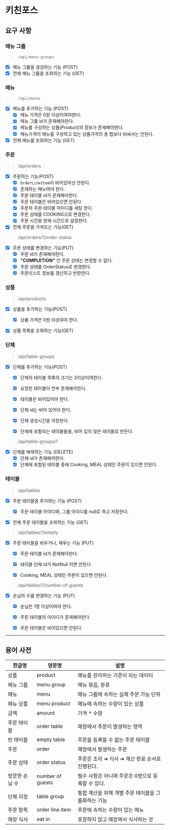 # 키친포스

## 요구 사항

### 메뉴 그룹 
> `/api/menu-groups`

- [x] 메뉴 그룹을 생성하는 기능 (POST)
- [x] 전체 메뉴 그룹을 조회하는 기능 (GET)

### 메뉴
> `/api/menus`

- [x] 메뉴를 추가하는 기능 (POST)
  - [x] 메뉴 가격은 0원 이상이여야한다.
  - [x] 메뉴 그룹 id가 존재해야한다.
  - [x] 메뉴를 구성하는 상품(Product)의 정보가 존재해야한다.
  - [x] 메뉴가격이 메뉴를 구성하고 있는 상품가격의 총 합보다 비싸서는 안된다.

- [x] 전체 메뉴를 조회하는 기능 (GET)

### 주문
> /api/orders

- [x] 주문하는 기능(POST)
  - [x] `OrderLineItem`이 비어있어선 안된다.
  - [x] 존재하는 메뉴여야 한다.
  - [x] 주문 테이블 id가 존재해야한다.
  - [x] 주문 테이블은 비어있으면 안된다
  - [x] 주문의 주문 테이블 아이디를 세팅 한다.
  - [x] 주문 상태를 COOKING으로 변경한다.
  - [x] 주문 시간을 현재 시간으로 설정한다.

- [x] 전체 주문을 가져오는 기능(GET)

> /api/orders/1/order-status

- [x] 주문 상태를 변경하는 기능(PUT)
  - [x] 주문 id가 존재해야한다.
  - [x] **"COMPLETION"** 인 주문 상태는 변경할 수 없다.
  - [x] 주문 상태를 OrderStatus로 변경한다.
  - [x] 주문리스트 정보를 갱신하고 반환한다.

### 상품
> /api/products

- [x] 상품을 추가하는 기능(POST)
  - [x] 상품 가격은 0원 이상여야 한다.

- [x] 상품 목록을 조회하는 기능(GET)  


### 단체
> /api/table-groups

- [x] 단체를 추가하는 기능(POST)
  - [x] 단체의 테이블 목록의 크기는 2이상이여한다.
  - [x] 요청한 테이블이 전부 존재해야한다.
  - [x] 테이블은 비어있어야 한다.
  - [x] 단체 id는 비어 있어야 한다.
  - [x] 단체 생성시간을 저장한다.
  - [x] 단체에 포함되는 테이블들을, 비어 있지 않은 테이블로 만든다.


> /api/table-groups/1

- [x] 단체를 해제하는 기능 (DELETE)
  - [x] 단체 id가 존재해야한다.
  - [x] 단체에 포함된 테이블 중에 Cooking, MEAL 상태인 주문이 있으면 안된다.

### 테이블
> /api/tables

- [x] 주문 테이블을 추가하는 기능 (POST)
  - [x] 주문 테이블 아이디와, 그룹 아이디를 null로 하고 저장한다.

- [x] 전체 주문 테이블을 조회하는 기능 (GET)


> /api/tables/1/empty

- [x] 주문 테이블을 비우거나, 채우는 기능 (PUT)
  - [x] 주문 테이블 id가 존재해야한다.
  - [x] 테이블 단체 id가 NotNull 이면 안된다.
  - [x] Cooking, MEAL 상태인 주문이 있으면 안된다.


> /api/tables/1/number-of-guests

- [x] 손님의 수를 변경하는 기능 (PUT)
  - [x] 손님은 1명 이상이여야 한다.
  - [x] 주문 테이블의 아이디가 존재해야한다.
  - [x] 주문 테이블은 비어있으면 안된다.



---

## 용어 사전

| 한글명 | 영문명 | 설명 |
| --- | --- | --- |
| 상품 | product | 메뉴를 관리하는 기준이 되는 데이터 |
| 메뉴 그룹 | menu group | 메뉴 묶음, 분류 |
| 메뉴 | menu | 메뉴 그룹에 속하는 실제 주문 가능 단위 |
| 메뉴 상품 | menu product | 메뉴에 속하는 수량이 있는 상품 |
| 금액 | amount | 가격 * 수량 |
| 주문 테이블 | order table | 매장에서 주문이 발생하는 영역 |
| 빈 테이블 | empty table | 주문을 등록할 수 없는 주문 테이블 |
| 주문 | order | 매장에서 발생하는 주문 |
| 주문 상태 | order status | 주문은 조리 ➜ 식사 ➜ 계산 완료 순서로 진행된다. |
| 방문한 손님 수 | number of guests | 필수 사항은 아니며 주문은 0명으로 등록할 수 있다. |
| 단체 지정 | table group | 통합 계산을 위해 개별 주문 테이블을 그룹화하는 기능 |
| 주문 항목 | order line item | 주문에 속하는 수량이 있는 메뉴 |
| 매장 식사 | eat in | 포장하지 않고 매장에서 식사하는 것 |
